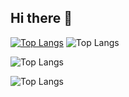 ## Hi there 👋
[![Top Langs](https://github-readme-stats.vercel.app/api/top-langs/?username=anuraghazra&layout=donut)](https://github.com/anuraghazra/github-readme-stats)
![Top Langs](https://github-readme-stats.vercel.app/api/top-langs/?username=anuraghazra&layout=compact)

![Top Langs](https://github-readme-stats.vercel.app/api/top-langs/?username=anuraghazra&layout=compact)

![Top Langs]([https://github-readme-stats.vercel.app/api/top-langs/?username=anuraghazra&layout=compact](https://github.com/anuraghazra/github-readme-stats?tab=readme-ov-file#all-demos))
